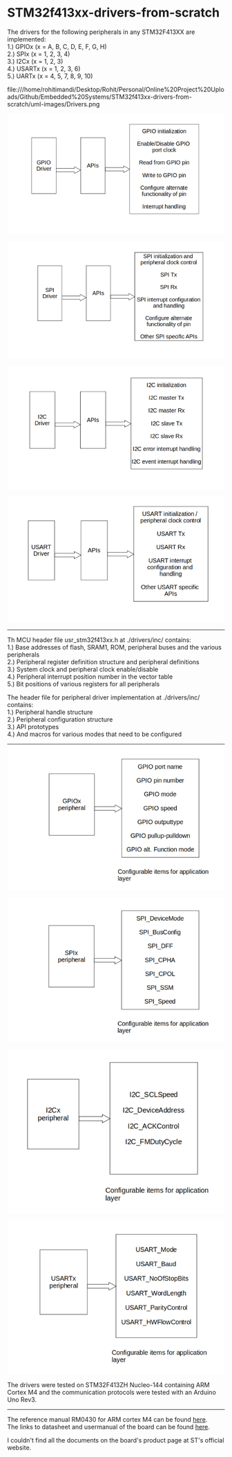 # STM32f413xx-drivers-from-scratch

The drivers for the following peripherals in any STM32F413XX are implemented:\
1.) GPIOx (x = A, B, C, D, E, F, G, H)\
2.) SPIx (x = 1, 2, 3, 4)\
3.) I2Cx (x = 1, 2, 3)\
4.) USARTx (x = 1, 2, 3, 6)\
5.) UARTx (x = 4, 5, 7, 8, 9, 10)

file:///home/rohitimandi/Desktop/Rohit/Personal/Online%20Project%20Uploads/Github/Embedded%20Systems/STM32f413xx-drivers-from-scratch/uml-images/Drivers.png

![GPIO_APIs](./uml-images/GPIO_APIs.png)

![SPI_APIs](./uml-images/SPI_APIs.png)

![I2C_APIs](https://github.com/NatsuDrag9/STM32f413xx-drivers-from-scratch/blob/main/uml-images/I2C_APIs.png)

![USART_APIs](https://github.com/NatsuDrag9/STM32f413xx-drivers-from-scratch/blob/main/uml-images/USART_APIs.png)

---
Th MCU header file usr_stm32f413xx.h at ./drivers/inc/ contains:\
1.) Base addresses of flash, SRAM1, ROM, peripheral buses and the various peripherals\
2.) Peripheral register definition structure and peripheral definitions\
3.) System clock and peripheral clock enable/disable\
4.) Peripheral interrupt position number in the vector table\
5.) Bit positions of various registers for all peripherals

The header file for peripheral driver implementation at ./drivers/inc/ contains:\
1.) Peripheral handle structure\
2.) Peripheral configuration structure\
3.) API prototypes\
4.) And macros for various modes that need to be configured

![GPIO_Handle](https://github.com/NatsuDrag9/STM32f413xx-drivers-from-scratch/blob/main/uml-images/GPIO_Handle_Structure.png)

![SPI_Handle](https://github.com/NatsuDrag9/STM32f413xx-drivers-from-scratch/blob/main/uml-images/SPI_Handle_Structure.png)

![I2C_Handle](https://github.com/NatsuDrag9/STM32f413xx-drivers-from-scratch/blob/main/uml-images/I2C_Handle_Structure.png)

![USART_Handle](https://github.com/NatsuDrag9/STM32f413xx-drivers-from-scratch/blob/main/uml-images/USART_Handle_Structure.png)

The drivers were tested on STM32F413ZH Nucleo-144 containing ARM Cortex M4 and the communication protocols were tested with an Arduino Uno Rev3.

---

The reference manual RM0430 for ARM cortex M4 can be found <a href="https://www.st.com/en/microcontrollers-microprocessors/stm32f413zh.html#documentation)https://www.st.com/en/microcontrollers-microprocessors/stm32f413zh.html#documentation">here</a>. \
The links to datasheet and usermanual of the board can be found <a href="https://community.element14.com/products/devtools/product-pages/w/documents/22502/stm32-nucleo-144-development-board-with-stm32f413zh-mcu">here</a>.

I couldn't find all the documents on the board's product page at ST's official website.
